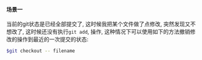 #### 场景一

当前的git状态是已经全部提交了, 这时候我把某个文件做了点修改, 突然发现又不想改了, 这时候还没有执行`git add`, 操作, 这种情况下可以使用如下的方法撤销修改的操作到最近的一次提交的状态:

```bash
$git checkout -- filename

```
